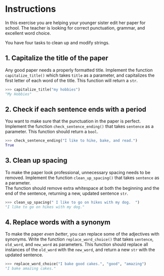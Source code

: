 # Instructions

In this exercise you are helping your younger sister edit her paper for school. The teacher is looking for correct punctuation, grammar, and excellent word choice.

You have four tasks to clean up and modify strings.

## 1. Capitalize the title of the paper

Any good paper needs a properly formatted title. Implement the function `capitalize_title()` which takes `title` as a parameter, and capitalizes the first letter of each word of the title. This function will return a `str`.

```python
>>> capitalize_title("my hobbies")
"My Hobbies"
```

## 2. Check if each sentence ends with a period

You want to make sure that the punctuation in the paper is perfect. Implement the function `check_sentence_ending()` that takes `sentence` as a parameter. This function should return a `bool`.

```python
>>> check_sentence_ending("I like to hike, bake, and read.")
True
```

## 3. Clean up spacing

To make the paper look professional, unnecessary spacing needs to be removed.
Implement the function `clean_up_spacing()` that takes  `sentence` as a parameter.  
The function should remove extra whitespace at both the beginning and the end of the sentence, returning a new, updated sentence `str`.

```python
>>> clean_up_spacing(" I like to go on hikes with my dog.  ")
"I like to go on hikes with my dog."
```

## 4. Replace words with a synonym

To make the paper _even better_, you can replace some of the adjectives with synonyms. Write the function `replace_word_choice()` that takes `sentence`, `old_word`, and `new_word` as parameters.
This function should replace all instances of the `old_word` with the `new_word`, and return a new `str` with the updated sentence.

```python
>>> replace_word_choice("I bake good cakes.", "good", "amazing")
"I bake amazing cakes."
```
